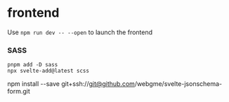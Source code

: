 # frontend

Use `npm run dev -- --open` to launch the frontend

### SASS
```
pnpm add -D sass
npx svelte-add@latest scss
```

npm install --save git+ssh://git@github.com/webgme/svelte-jsonschema-form.git